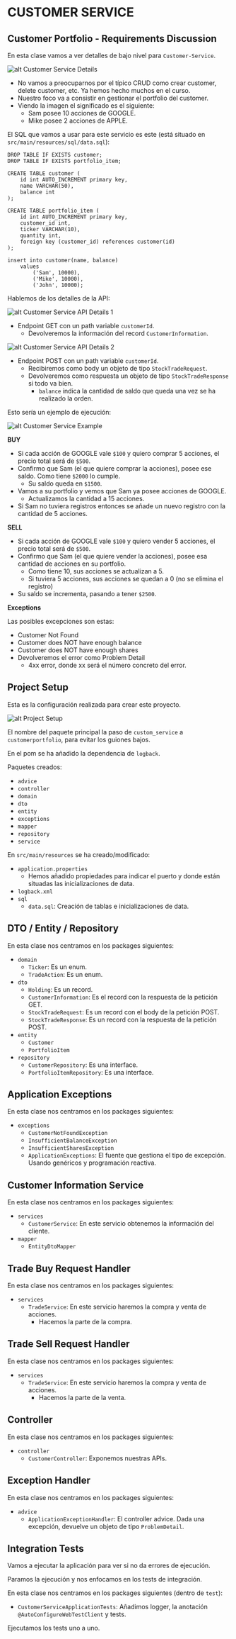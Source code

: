 # CUSTOMER SERVICE

## Customer Portfolio - Requirements Discussion

En esta clase vamos a ver detalles de bajo nivel para `Customer-Service`.

![alt Customer Service Details](./images/01-CustomerServiceDetails.png)

- No vamos a preocuparnos por el típico CRUD como crear customer, delete customer, etc. Ya hemos hecho muchos en el curso.
- Nuestro foco va a consistir en gestionar el portfolio del customer.
- Viendo la imagen el significado es el siguiente:
    - Sam posee 10 acciones de GOOGLE.
    - Mike posee 2 acciones de APPLE.

El SQL que vamos a usar para este servicio es este (está situado en `src/main/resources/sql/data.sql`):

```roomsql
DROP TABLE IF EXISTS customer;
DROP TABLE IF EXISTS portfolio_item;

CREATE TABLE customer (
    id int AUTO_INCREMENT primary key,
    name VARCHAR(50),
    balance int
);

CREATE TABLE portfolio_item (
    id int AUTO_INCREMENT primary key,
    customer_id int,
    ticker VARCHAR(10),
    quantity int,
    foreign key (customer_id) references customer(id)
);

insert into customer(name, balance)
    values
        ('Sam', 10000),
        ('Mike', 10000),
        ('John', 10000);
```

Hablemos de los detalles de la API:

![alt Customer Service API Details 1](./images/02-CustomerServiceAPIDetails1.png)

- Endpoint GET con un path variable `customerId`.
    - Devolveremos la información del record `CustomerInformation`.

![alt Customer Service API Details 2](./images/03-CustomerServiceAPIDetails2.png)

- Endpoint POST con un path variable `customerId`.
    - Recibiremos como body un objeto de tipo `StockTradeRequest`.
    - Devolveremos como respuesta un objeto de tipo `StockTradeResponse` si todo va bien.
        - `balance` indica la cantidad de saldo que queda una vez se ha realizado la orden.

Esto sería un ejemplo de ejecución:

![alt Customer Service Example](./images/04-CustomerServiceExample.png)

**BUY**

- Si cada acción de GOOGLE vale `$100` y quiero comprar 5 acciones, el precio total será de `$500`.
- Confirmo que Sam (el que quiere comprar la acciones), posee ese saldo. Como tiene `$2000` lo cumple.
    - Su saldo queda en `$1500`.
- Vamos a su portfolio y vemos que Sam ya posee acciones de GOOGLE.
    - Actualizamos la cantidad a 15 acciones.
- Si Sam no tuviera registros entonces se añade un nuevo registro con la cantidad de 5 acciones.

**SELL**

- Si cada acción de GOOGLE vale `$100` y quiero vender 5 acciones, el precio total será de `$500`.
- Confirmo que Sam (el que quiere vender la acciones), posee esa cantidad de acciones en su portfolio.
    - Como tiene 10, sus acciones se actualizan a 5.
    - Si tuviera 5 acciones, sus acciones se quedan a 0 (no se elimina el registro)
- Su saldo se incrementa, pasando a tener `$2500`.

**Exceptions**

Las posibles excepciones son estas:

- Customer Not Found
- Customer does NOT have enough balance
- Customer does NOT have enough shares
- Devolveremos el error como Problem Detail
    - 4xx error, donde xx será el número concreto del error.

## Project Setup

Esta es la configuración realizada para crear este proyecto.

![alt Project Setup](./images/05-ProjectSetup.png)

El nombre del paquete principal la paso de `custom_service` a `customerportfolio`, para evitar los guiones bajos.

En el pom se ha añadido la dependencia de `logback`.

Paquetes creados:

- `advice`
- `controller`
- `domain`
- `dto`
- `entity`
- `exceptions`
- `mapper`
- `repository`
- `service`

En `src/main/resources` se ha creado/modificado:

- `application.properties`
  - Hemos añadido propiedades para indicar el puerto y donde están situadas las inicializaciones de data.
- `logback.xml`
- `sql`
  - `data.sql`: Creación de tablas e inicializaciones de data.

## DTO / Entity / Repository

En esta clase nos centramos en los packages siguientes:

- `domain`
  - `Ticker`: Es un enum.
  - `TradeAction`: Es un enum.
- `dto`
  - `Holding`: Es un record.
  - `CustomerInformation`: Es el record con la respuesta de la petición GET.
  - `StockTradeRequest`: Es un record con el body de la petición POST.
  - `StockTradeResponse`: Es un record con la respuesta de la petición POST.
- `entity`
  - `Customer`
  - `PortfolioItem`
- `repository`
  - `CustomerRepository`: Es una interface.
  - `PortfolioItemRepository`: Es una interface.

## Application Exceptions

En esta clase nos centramos en los packages siguientes:

- `exceptions`
  - `CustomerNotFoundException`
  - `InsufficientBalanceException`
  - `InsufficientSharesException`
  - `ApplicationExceptions`: El fuente que gestiona el tipo de excepción. Usando genéricos y programación reactiva.

## Customer Information Service

En esta clase nos centramos en los packages siguientes:

- `services`
  - `CustomerService`: En este servicio obtenemos la información del cliente.
- `mapper`
  - `EntityDtoMapper`

## Trade Buy Request Handler

En esta clase nos centramos en los packages siguientes:

- `services`
    - `TradeService`: En este servicio haremos la compra y venta de acciones.
      - Hacemos la parte de la compra.

## Trade Sell Request Handler

En esta clase nos centramos en los packages siguientes:

- `services`
    - `TradeService`: En este servicio haremos la compra y venta de acciones.
      - Hacemos la parte de la venta.

## Controller

En esta clase nos centramos en los packages siguientes:

- `controller`
    - `CustomerController`: Exponemos nuestras APIs.

## Exception Handler

En esta clase nos centramos en los packages siguientes:

- `advice`
    - `ApplicationExceptionHandler`: El controller advice. Dada una excepción, devuelve un objeto de tipo `ProblemDetail`.

## Integration Tests

Vamos a ejecutar la aplicación para ver si no da errores de ejecución. 

Paramos la ejecución y nos enfocamos en los tests de integración.

En esta clase nos centramos en los packages siguientes (dentro de `test`):

- `CustomerServiceApplicationTests`: Añadimos logger, la anotación `@AutoConfigureWebTestClient` y tests.

Ejecutamos los tests uno a uno.